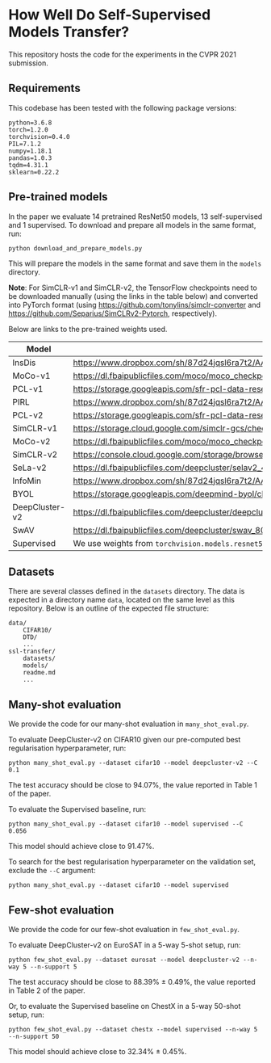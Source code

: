 # How Well Do Self-Supervised Models Transfer?
This repository hosts the code for the experiments in the CVPR 2021 submission.

## Requirements
This codebase has been tested with the following package versions:
```
python=3.6.8
torch=1.2.0
torchvision=0.4.0
PIL=7.1.2
numpy=1.18.1
pandas=1.0.3
tqdm=4.31.1
sklearn=0.22.2
```

## Pre-trained models
In the paper we evaluate 14 pretrained ResNet50 models, 13 self-supervised and 1 supervised.
To download and prepare all models in the same format, run:
```
python download_and_prepare_models.py
```
This will prepare the models in the same format and save them in the `models` directory.

**Note**: For SimCLR-v1 and SimCLR-v2, the TensorFlow checkpoints need to be downloaded manually (using the links in the table below) and converted into PyTorch format (using https://github.com/tonylins/simclr-converter and https://github.com/Separius/SimCLRv2-Pytorch, respectively).

Below are links to the pre-trained weights used.

| Model | URL |
|-------|-----|
| InsDis | https://www.dropbox.com/sh/87d24jqsl6ra7t2/AACcsSIt1_Njv7GsmsuzZ6Sta/InsDis.pth |
| MoCo-v1 | https://dl.fbaipublicfiles.com/moco/moco_checkpoints/moco_v1_200ep/moco_v1_200ep_pretrain.pth.tar |
| PCL-v1 | https://storage.googleapis.com/sfr-pcl-data-research/PCL_checkpoint/PCL_v1_epoch200.pth.tar |
| PIRL | https://www.dropbox.com/sh/87d24jqsl6ra7t2/AADN4jKnvTI0U5oT6hTmQZz8a/PIRL.pth |
| PCL-v2 | https://storage.googleapis.com/sfr-pcl-data-research/PCL_checkpoint/PCL_v2_epoch200.pth.tar |
| SimCLR-v1 | https://storage.cloud.google.com/simclr-gcs/checkpoints/ResNet50_1x.zip |
| MoCo-v2 | https://dl.fbaipublicfiles.com/moco/moco_checkpoints/moco_v2_800ep/moco_v2_800ep_pretrain.pth.tar |
| SimCLR-v2 | https://console.cloud.google.com/storage/browser/simclr-checkpoints/simclrv2/pretrained/r50_1x_sk0 |
| SeLa-v2 | https://dl.fbaipublicfiles.com/deepcluster/selav2_400ep_pretrain.pth.tar |
| InfoMin | https://www.dropbox.com/sh/87d24jqsl6ra7t2/AAAzMTynP3Qc8mIE4XWkgILUa/InfoMin_800.pth |
| BYOL | https://storage.googleapis.com/deepmind-byol/checkpoints/pretrain_res50x1.pkl |
| DeepCluster-v2 | https://dl.fbaipublicfiles.com/deepcluster/deepclusterv2_800ep_pretrain.pth.tar |
| SwAV | https://dl.fbaipublicfiles.com/deepcluster/swav_800ep_pretrain.pth.tar |
| Supervised | We use weights from `torchvision.models.resnet50(pretrained=True)` |

## Datasets
There are several classes defined in the `datasets` directory. The data is expected in a directory name `data`, located on the same level as this repository. Below is an outline of the expected file structure:
```
data/
    CIFAR10/
    DTD/
    ...
ssl-transfer/
    datasets/
    models/
    readme.md
    ...
```

## Many-shot evaluation
We provide the code for our many-shot evaluation in `many_shot_eval.py`.

To evaluate DeepCluster-v2 on CIFAR10 given our pre-computed best regularisation hyperparameter, run:
```
python many_shot_eval.py --dataset cifar10 --model deepcluster-v2 --C 0.1
```
The test accuracy should be close to 94.07%, the value reported in Table 1 of the paper.

To evaluate the Supervised baseline, run:
```
python many_shot_eval.py --dataset cifar10 --model supervised --C 0.056
```
This model should achieve close to 91.47%.

To search for the best regularisation hyperparameter on the validation set, exclude the `--C` argument:
```
python many_shot_eval.py --dataset cifar10 --model supervised
```

## Few-shot evaluation
We provide the code for our few-shot evaluation in `few_shot_eval.py`.

To evaluate DeepCluster-v2 on EuroSAT in a 5-way 5-shot setup, run:
```
python few_shot_eval.py --dataset eurosat --model deepcluster-v2 --n-way 5 --n-support 5
```
The test accuracy should be close to 88.39% ± 0.49%, the value reported in Table 2 of the paper.

Or, to evaluate the Supervised baseline on ChestX in a 5-way 50-shot setup, run:
```
python few_shot_eval.py --dataset chestx --model supervised --n-way 5 --n-support 50
```
This model should achieve close to 32.34% ± 0.45%.
